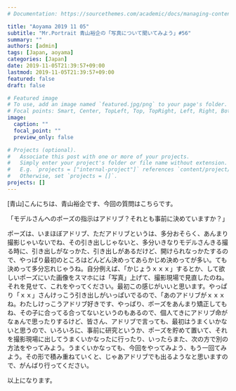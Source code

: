 ```yaml
---
# Documentation: https://sourcethemes.com/academic/docs/managing-content/

title: "Aoyama 2019 11 05"
subtitle: "Mr.Portrait 青山裕企の「写真について聞いてみよう」#56"
summary: ""
authors: [admin]
tags: [Japan, aoyama]
categories: [Japan]
date: 2019-11-05T21:39:57+09:00
lastmod: 2019-11-05T21:39:57+09:00
featured: false
draft: false

# Featured image
# To use, add an image named `featured.jpg/png` to your page's folder.
# Focal points: Smart, Center, TopLeft, Top, TopRight, Left, Right, BottomLeft, Bottom, BottomRight.
image:
  caption: ""
  focal_point: ""
  preview_only: false

# Projects (optional).
#   Associate this post with one or more of your projects.
#   Simply enter your project's folder or file name without extension.
#   E.g. `projects = ["internal-project"]` references `content/project/deep-learning/index.md`.
#   Otherwise, set `projects = []`.
projects: []
---
```


 [青山]こんにちは、青山裕企です、今回の質問はこちらです。 

「モデルさんへのポーズの指示はアドリブ？それとも事前に決めていますか？」

 ポーズは、いまほぼアドリブ、ただアドリブというは、多分おそらく、あんまり撮影じゃいないでね、その引き出しじゃないと、多分いきなりモデルさんきる撮る時に、引き出しがなっかた、引き出しがあるだけど、開けられなっかたするので、やっぱり最初のところはどんどん決めってあらかじめ決めってが多い。ても決めって多分忘れじゃうね。自分例えば、「かじょうｘｘｘ」するとか、して欲しいポーズにいた画像をスマホには「写真」上げて、撮影現場で見直したのね。それを見せて、これをやってください。最初この感じがいいと思います。やっぱり「ｘｘ」さんけっこう引き出しがいっぱいでるので、「あのアドリブがｘｘｘね。わたしけっこうアドリブ好きです、やっぱり、ポーズをあんまり矯正してもね、その子に合ってる合ってないというのもあるので、個人てきにアドリブ命がなぁんで思ったりするけど、皆さん、アドリブで言っても、最初はうまくいかないと思うので、いろいろに、事前に研究というか、ポーズを貯めて置いて、それを撮影現場に出してうまくいかなったに行ったり、いったらまた、次の方で別の方法をやってみよう。うまくいかなっても、今回をやってみよう、もう一回てみよう。その形で積み重ねていくと、じゃあアドリブでも出るようなと思いますので、がんばり行ってください。

以上になります。